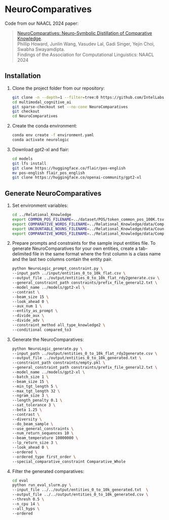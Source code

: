 # NeuroComparatives

Code from our NAACL 2024 paper:
> [NeuroComparatives: Neuro-Symbolic Distillation of Comparative Knowledge](https://aclanthology.org/2024.findings-naacl.281.pdf).<br> 
> Phillip Howard, Junlin Wang, Vasudev Lal, Gadi Singer, Yejin Choi, Swabha Swayamdipta.<br> 
> Findings of the Association for Computational Linguistics: NAACL 2024

## Installation

1. Clone the project folder from our repository:

    ```bash
    git clone -n --depth=1 --filter=tree:0 https://github.com/IntelLabs/multimodal_cognitive_ai.git
    cd multimodal_cognitive_ai
    git sparse-checkout set --no-cone NeuroComparatives
    git checkout
    cd NeuroComparatives
    ```

2. Create the conda environment:

    ```bash
    conda env create -f environment.yaml
    conda activate neurologic
    ```

3. Download gpt2-xl and flair:

    ```bash
    cd models
    git lfs install
    git clone https://huggingface.co/flair/pos-english
    mv pos-english flair_pos_english
    git clone https://huggingface.co/openai-community/gpt2-xl
    ```

## Generate NeuroComparatives

1. Set environment variables:

    ```bash
    cd ../Relational_Knowledge
    export COMMON_POS_FILENAME=../dataset/POS/token_common_pos_100K.tsv
    export COMPARATIVE_WORDS_FILENAME=../Relational_Knowledge/data/Comparative_Words/frequent_list.txt
    export UNCOUNTABLE_NOUNS_FILENAME=../Relational_Knowledge/data/Countable_Nouns/combined_set.pkl
    export COMPARATIVE_WORDS_FILENAME=../Relational_Knowledge/data/Comparative_Words/frequent_list.txt
    ```

2. Prepare prompts and constraints for the sample input entities file. To generate NeuroComparatives for your own entities, create a tab-delimited file in the same format where the first column is a class name and the last two columns contain the entity pair.

    ```bash
    python NeuroLogic_prompt_constraint.py \
    --input_path ../input/entities_0_to_10k_flat.csv \
    --output_file ../output/entities_0_to_10k_flat_rdy2generate.csv \
    --general_constraint_path constraints/prefix_file_general2.txt \
    --model_name ../models/gpt2-xl \
    --contrast \
    --beam_size 15 \
    --look_ahead 0 \
    --aux_num 1 \
    --entity_as_prompt \
    --divide_aux \
    --divide_adv \
    --constraint_method all_type_knowledge2 \
    --conditional compared_to3
    ```

3. Generate the NeuroComparatives:

    ```bash
    python NeuroLogic_generate.py \
    --input_path ../output/entities_0_to_10k_flat_rdy2generate.csv \
    --output_file ../output/entities_0_to_10k_generated.txt \
    --constraint_path constraints/empty.pkl \
    --general_constraint_path constraints/prefix_file_general2.txt \
    --model_name ../models/gpt2-xl \
    --batch_size 1 \
    --beam_size 15 \
    --min_tgt_length 5 \
    --max_tgt_length 32 \
    --ngram_size 3 \
    --length_penalty 0.1 \
    --sat_tolerance 3 \
    --beta 1.25 \
    --contrast \
    --diversity \
    --do_beam_sample \
    --use_general_constraints \
    --num_return_sequences 10 \
    --beam_temperature 10000000 \
    --lp_return_size 3 \
    --look_ahead 0 \
    --ordered \
    --ordered_type first_order \
    --special_comparative_constraint Comparative_Whole
    ```

4. Filter the generated comparatives:
    ```bash 
    cd eval
    python run_eval_slurm.py \
    --input_file ../../output/entities_0_to_10k_generated.txt  \
    --output_file ../../output/entities_0_to_10k_generated.csv \
    --thresh 0.5 \
    --n_cpu 14 \
    --all_hyps \
    --ordered
    ```
